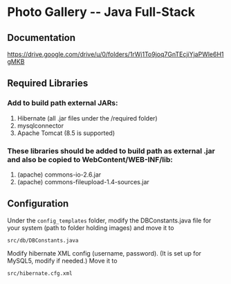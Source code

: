 # Photo Gallery -- Java Full-Stack

## Documentation 
https://drive.google.com/drive/u/0/folders/1rWj1To9joq7GnTEcjiYjaPWle6H1gMKB

## Required Libraries

### Add to build path external JARs:
1. Hibernate (all .jar files under the /required folder)
2. mysqlconnector
3. Apache Tomcat (8.5 is supported)


### These libraries should be added to build path as external .jar and also be copied to WebContent/WEB-INF/lib:

1. (apache) commons-io-2.6.jar
2. (apache) commons-fileupload-1.4-sources.jar

## Configuration
Under the `config_templates` folder, modify the DBConstants.java file for your system (path to folder holding images) and move it to

    src/db/DBConstants.java

Modify hibernate XML config (username, password).  (It is set up for MySQL5, modify if needed.)  Move it to
    
    src/hibernate.cfg.xml
   